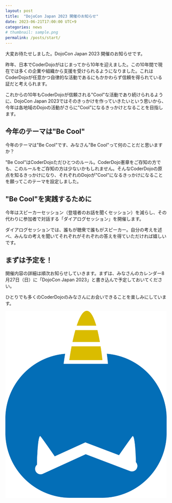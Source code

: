 ```yaml
---
layout: post
title:  "DojoCon Japan 2023 開催のお知らせ"
date: 2023-06-21T17:00:00 UTC+9
categories: news
# thumbnail: sample.png
permalink: /posts/start/
---
```


大変お待たせしました。DojoCon Japan 2023 開催のお知らせです。

昨年、日本でCoderDojoがはじまってから10年を迎えました。この10年間で現在では多くの企業や組織から支援を受けられるようになりました。これはCoderDojoが任意かつ自律的な活動であるにもかかわらず信頼を得られている証だと考えられます。

これからの10年もCoderDojoが信頼される"Cool"な活動であり続けられるように、DojoCon Japan 2023ではそのきっかけを作っていきたいという思いから、今年は各地域のDojoの活動がさらに"Cool"になるきっかけとなることを目指します。

## 今年のテーマは"Be Cool"
今年のテーマは"Be Cool"です、みなさん"Be Cool"って何のことだと思いますか？

"Be Cool"はCoderDojoただひとつのルール。CoderDojo憲章をご存知の方でも、このルールをご存知の方は少ないかもしれません。そんなCoderDojoの原点を知るきっかけになり、それぞれのDojoが"Cool"になるきっかけになることを願ってこのテーマを設定しました。

## "Be Cool"を実践するために
今年はスピーカーセッション（登壇者のお話を聞くセッション）を減らし、その代わりに参加者で対話する「ダイアログセッション」を開催します。

ダイアログセッションでは、誰もが聴衆で誰もがスピーカー。自分の考えを述べ、みんなの考えを聞いてそれぞれがそれぞれの答えを得ていただければ嬉しいです。

## まずは予定を！
開催内容の詳細は順次お知らせしていきます。まずは、みなさんのカレンダー8月27日（日）に「DojoCon Japan 2023」と書き込んで予定しておいてください。

ひとりでも多くのCoderDojoのみなさんにお会いできることを楽しみにしています。

![](/img/2024/post/sample.png)